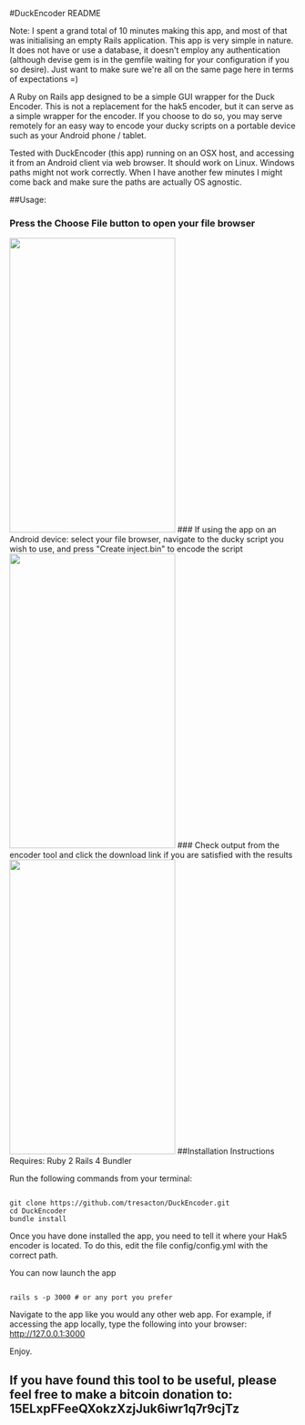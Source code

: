 #DuckEncoder README

Note: I spent a grand total of 10 minutes making this app, and most of that was initialising an empty Rails application. This app is very simple in nature. It does not have or use a database, it doesn't employ any authentication (although devise gem is in the gemfile waiting for your configuration if you so desire). Just want to make sure we're all on the same page here in terms of expectations =)

A Ruby on Rails app designed to be a simple GUI wrapper for the Duck Encoder. 
This is not a replacement for the hak5 encoder, but it can serve as a simple wrapper for the encoder. If you choose to do so, you may serve remotely for an easy way to encode your ducky scripts on a portable device such as your Android phone / tablet.

Tested with DuckEncoder (this app) running on an OSX host, and accessing it from an Android client via web browser. It should work on Linux. Windows paths might not work correctly. When I have another few minutes I might come back and make sure the paths are actually OS agnostic.

##Usage:
### Press the Choose File button to open your file browser 
<img style="cursor: zoom-in;" src="https://raw.githubusercontent.com/tresacton/DuckEncoder/master/ReadmeAssets/Duck1.png" width="291" height="518">
### If using the app on an Android device: select your file browser, navigate to the ducky script you wish to use, and press "Create inject.bin" to encode the script
<img style="cursor: zoom-in;" src="https://raw.githubusercontent.com/tresacton/DuckEncoder/master/ReadmeAssets/Duck2.png" width="291" height="518">
### Check output from the encoder tool and click the download link if you are satisfied with the results
<img style="cursor: zoom-in;" src="https://raw.githubusercontent.com/tresacton/DuckEncoder/master/ReadmeAssets/Duck3.png" width="291" height="518">
##Installation Instructions
Requires: 
Ruby 2
Rails 4
Bundler

Run the following commands from your terminal:
<pre><code>
git clone https://github.com/tresacton/DuckEncoder.git
cd DuckEncoder
bundle install
</code></pre>
Once you have done installed the app, you need to tell it where your Hak5 encoder is located. To do this, edit the file config/config.yml with the correct path.

You can now launch the app
<pre><code>
rails s -p 3000 # or any port you prefer
</code></pre>

Navigate to the app like you would any other web app. For example, if accessing the app locally, type the following into your browser:
http://127.0.0.1:3000

Enjoy.



## If you have found this tool to be useful, please feel free to make a bitcoin donation to: 15ELxpFFeeQXokzXzjJuk6iwr1q7r9cjTz
